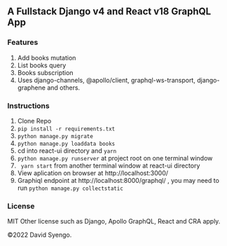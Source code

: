 ## A Fullstack Django v4 and React v18 GraphQL App

### Features
1. Add books mutation
2. List books query
3. Books subscription
4. Uses django-channels, @apollo/client, graphql-ws-transport, django-graphene and others.

### Instructions
1. Clone Repo
2. ```pip install -r requirements.txt```
3. ```python manage.py migrate```
4. ```python manage.py loaddata books```
5. cd into react-ui directory and ```yarn ```
6. ```python manage.py runserver``` at project root on one terminal window
7. ``` yarn start``` from another terminal window at react-ui directory
8. View aplication on browser at http://localhost:3000/
9. Graphiql endpoint at http://localhost:8000/graphql/ , you may need to run ```python manage.py collectstatic```


### License
MIT
Other license such as Django, Apollo GraphQL, React and CRA apply.

&copy;2022 David Syengo.
